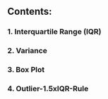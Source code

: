 ## Contents:
### 1. Interquartile Range (IQR)
### 2. Variance
### 3. Box Plot
### 4. Outlier-1.5xIQR-Rule
